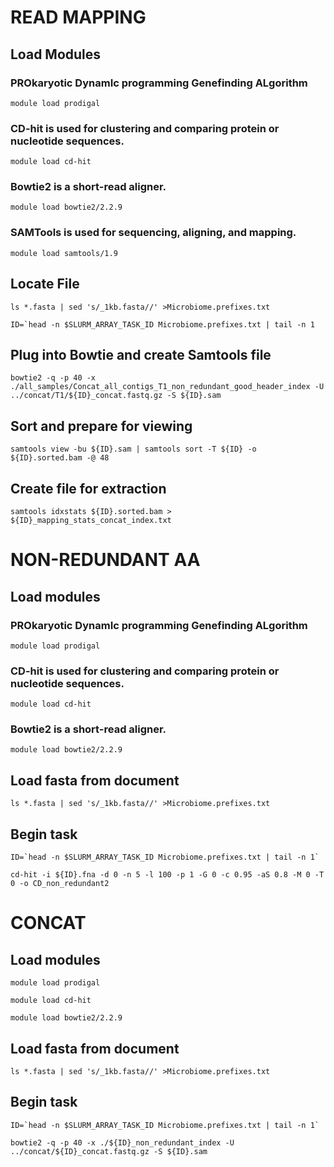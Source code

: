# **READ MAPPING**

## **Load Modules**

### **PROkaryotic DynamIc programming Genefinding ALgorithm**
```module load prodigal```

### **CD-hit is used for clustering and comparing protein or nucleotide sequences.** 
```module load cd-hit```

### **Bowtie2 is a short-read aligner.**
```module load bowtie2/2.2.9```

### **SAMTools is used for sequencing, aligning, and mapping.**
```module load samtools/1.9```

## **Locate File**

```ls *.fasta | sed 's/_1kb.fasta//' >Microbiome.prefixes.txt```

```ID=`head -n $SLURM_ARRAY_TASK_ID Microbiome.prefixes.txt | tail -n 1```

##  **Plug into Bowtie and create Samtools file**

```bowtie2 -q -p 40 -x ./all_samples/Concat_all_contigs_T1_non_redundant_good_header_index -U ../concat/T1/${ID}_concat.fastq.gz -S ${ID}.sam```

##  **Sort and prepare for viewing**

```samtools view -bu ${ID}.sam | samtools sort -T ${ID} -o ${ID}.sorted.bam -@ 48```

##  **Create file for extraction**

```samtools idxstats ${ID}.sorted.bam > ${ID}_mapping_stats_concat_index.txt```




# **NON-REDUNDANT AA**

## **Load modules**

### **PROkaryotic DynamIc programming Genefinding ALgorithm**
```module load prodigal```

### **CD-hit is used for clustering and comparing protein or nucleotide sequences.** 
```module load cd-hit```

### **Bowtie2 is a short-read aligner.**
```module load bowtie2/2.2.9```

## **Load fasta from document**

```ls *.fasta | sed 's/_1kb.fasta//' >Microbiome.prefixes.txt```

## **Begin task**

```ID=`head -n $SLURM_ARRAY_TASK_ID Microbiome.prefixes.txt | tail -n 1` ```

```cd-hit -i ${ID}.fna -d 0 -n 5 -l 100 -p 1 -G 0 -c 0.95 -aS 0.8 -M 0 -T 0 -o CD_non_redundant2```



# **CONCAT**

## **Load modules**

```module load prodigal```

```module load cd-hit```

```module load bowtie2/2.2.9```

## **Load fasta from document**

```ls *.fasta | sed 's/_1kb.fasta//' >Microbiome.prefixes.txt```

## **Begin task**

```ID=`head -n $SLURM_ARRAY_TASK_ID Microbiome.prefixes.txt | tail -n 1` ```

```bowtie2 -q -p 40 -x ./${ID}_non_redundant_index -U ../concat/${ID}_concat.fastq.gz -S ${ID}.sam```

